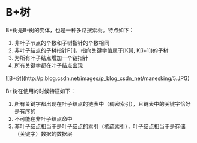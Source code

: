 # B+树

B+树是B-树的变体，也是一种多路搜索树。特点如下：
<ol>
<li>非叶子节点的个数和子树指针的个数相同</li>
<li>非叶子结点的子树指针P[i]，指向关键字值属于[K[i], K[i+1])的子树</li>
<li>为所有叶子结点增加一个链指针</li>
<li>所有关键字都在叶子结点出现</li>
</ol>
![B+树](http://p.blog.csdn.net/images/p_blog_csdn_net/manesking/5.JPG)


B+树在使用的时候特征如下：
<ol>
<li>所有关键字都出现在叶子结点的链表中（稠密索引），且链表中的关键字恰好是有序的</li>
<li>不可能在非叶子结点命中</li>
<li>非叶子结点相当于是叶子结点的索引（稀疏索引），叶子结点相当于是存储（关键字）数据的数据层</li>
</ol>